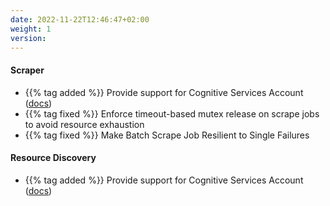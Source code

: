 ```yaml
---
date: 2022-11-22T12:46:47+02:00
weight: 1
version:
---
```


#### Scraper

- {{% tag added %}} Provide support for Cognitive Services Account ([docs](https://docs.promitor.io/scraping/providers/cognitive-services-account/))
- {{% tag fixed %}} Enforce timeout-based mutex release on scrape jobs to avoid resource exhaustion
- {{% tag fixed %}} Make Batch Scrape Job Resilient to Single Failures

#### Resource Discovery

- {{% tag added %}} Provide support for Cognitive Services Account ([docs](https://docs.promitor.io/scraping/providers/cognitive-services-account/))
